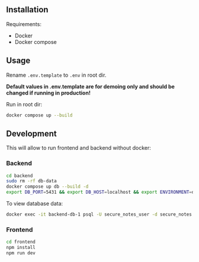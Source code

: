 ## Installation

Requirements:
- Docker
- Docker compose

## Usage

Rename `.env.template` to `.env` in root dir.

**Default values in .env.template are for demoing only and should be changed if running in production!**

Run in root dir:
```sh
docker compose up --build
```

## Development

This will allow to run frontend and backend without docker:

### Backend
```sh
cd backend
sudo rm -rf db-data
docker compose up db --build -d
export DB_PORT=5431 && export DB_HOST=localhost && export ENVIRONMENT=dev && python3 main.py
```

To view database data:
```sh
docker exec -it backend-db-1 psql -U secure_notes_user -d secure_notes
```

### Frontend
```sh
cd frontend
npm install
npm run dev
```
